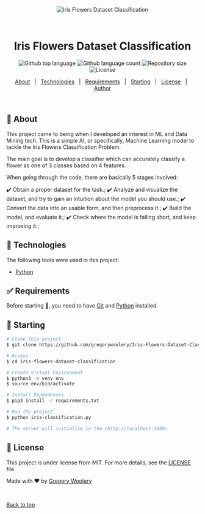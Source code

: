 <div align="center" id="top"> 
  <img src="./.github/app.gif" alt="Iris Flowers Dataset Classification" />

  &#xa0;

  <!-- <a href="https://irisflowersdatasetclassification.netlify.app">Demo</a> -->
</div>

<h1 align="center">Iris Flowers Dataset Classification</h1>

<p align="center">
  <img alt="Github top language" src="https://img.shields.io/github/languages/top/gregorywoolery/iris-flowers-dataset-classification?color=56BEB8">

  <img alt="Github language count" src="https://img.shields.io/github/languages/count/gregorywoolery/iris-flowers-dataset-classification?color=56BEB8">

  <img alt="Repository size" src="https://img.shields.io/github/repo-size/gregorywoolery/iris-flowers-dataset-classification?color=56BEB8">

  <img alt="License" src="https://img.shields.io/github/license/gregorywoolery/iris-flowers-dataset-classification?color=56BEB8">

  <!-- <img alt="Github issues" src="https://img.shields.io/github/issues/gregorywoolery/iris-flowers-dataset-classification?color=56BEB8" /> -->

  <!-- <img alt="Github forks" src="https://img.shields.io/github/forks/gregorywoolery/iris-flowers-dataset-classification?color=56BEB8" /> -->

  <!-- <img alt="Github stars" src="https://img.shields.io/github/stars/gregorywoolery/iris-flowers-dataset-classification?color=56BEB8" /> -->
</p>

<!-- Status -->

<!-- <h4 align="center"> 
	🚧  Iris Flowers Dataset Classification 🚀 Under construction...  🚧
</h4> 

<hr> -->

<p align="center">
  <a href="#dart-about">About</a> &#xa0; | &#xa0; 
  <a href="#rocket-technologies">Technologies</a> &#xa0; | &#xa0;
  <a href="#white_check_mark-requirements">Requirements</a> &#xa0; | &#xa0;
  <a href="#checkered_flag-starting">Starting</a> &#xa0; | &#xa0;
  <a href="#memo-license">License</a> &#xa0; | &#xa0;
  <a href="https://github.com/gregorywoolery" target="_blank">Author</a>
</p>

<br>

## :dart: About ##

This project came to being when I developed an interest in ML and Data Mining tech. This is a simple AI, or specifically, Machine Learning model to tackle the Iris Flowers Classification Problem.

The main goal is to develop a classifier which can accurately classify a flower as one of 3 classes based on 4 features.

When going through the code, there are basically 5 stages involved: 

:heavy_check_mark: Obtain a proper dataset for the task.;
:heavy_check_mark: Analyze and visualize the dataset, and try to gain an intuition about the model you should use.;
:heavy_check_mark: Convert the data into an usable form, and then preprocess it.;
:heavy_check_mark: Build the model, and evaluate it.;
:heavy_check_mark: Check where the model is falling short, and keep improving it.;

## :rocket: Technologies ##

The following tools were used in this project:

- [Python](https://www.python.org/)

## :white_check_mark: Requirements ##

Before starting :checkered_flag:, you need to have [Git](https://git-scm.com) and [Python](https://www.python.org/downloads/) installed.

## :checkered_flag: Starting ##

```bash
# Clone this project
$ git clone https://github.com/gregorywoolery/Iris-Flowers-Dataset-Classification.git

# Access
$ cd iris-flowers-dataset-classification

# Create Virtual Environment
$ python3 -m venv env
$ source env/bin/activate

# Install Dependences
$ pip3 install -r requirements.txt

# Run the project
$ python iris-classification.py

# The server will initialize in the <http://localhost:3000>
```

## :memo: License ##

This project is under license from MIT. For more details, see the [LICENSE](LICENSE.md) file.


Made with :heart: by <a href="https://github.com/gregorywoolery" target="_blank">Gregory Woolery</a>

&#xa0;

<a href="#top">Back to top</a>
